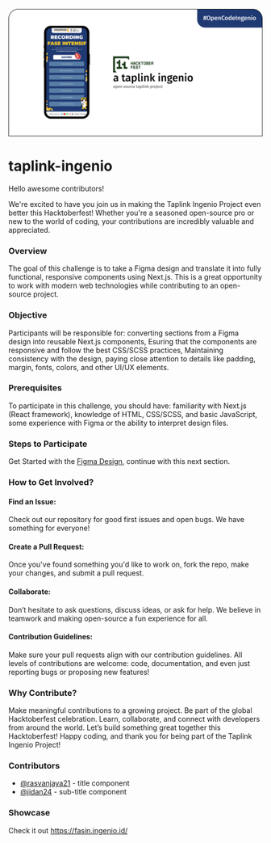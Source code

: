 ![taplink-ingenio](static/assets/header.png)

# taplink-ingenio
Hello awesome contributors!

We're excited to have you join us in making the Taplink Ingenio Project even better this Hacktoberfest! Whether you're a seasoned open-source pro or new to the world of coding, your contributions are incredibly valuable and appreciated.

### Overview
The goal of this challenge is to take a Figma design and translate it into fully functional, responsive components using Next.js. This is a great opportunity to work with modern web technologies while contributing to an open-source project.

### Objective
Participants will be responsible for: converting sections from a Figma design into reusable Next.js components, Esuring that the components are responsive and follow the best CSS/SCSS practices, Maintaining consistency with the design, paying close attention to details like padding, margin, fonts, colors, and other UI/UX elements.

### Prerequisites
To participate in this challenge, you should have: familiarity with Next.js (React framework), knowledge of HTML, CSS/SCSS, and basic JavaScript, some experience with Figma or the ability to interpret design files.

### Steps to Participate
Get Started with the [Figma Design](https://www.figma.com/design/n8z3TSyGk9qiGt8Rr6wDCh/fasiningenio-nextjs-frontend-taplink?node-id=0-1&t=y43DKBlJuLlwsxwR-1), continue with this next section.

### How to Get Involved?

#### Find an Issue:
Check out our repository for good first issues and open bugs. We have something for everyone!

#### Create a Pull Request:
Once you've found something you'd like to work on, fork the repo, make your changes, and submit a pull request.

#### Collaborate:
Don’t hesitate to ask questions, discuss ideas, or ask for help. We believe in teamwork and making open-source a fun experience for all.

#### Contribution Guidelines:
Make sure your pull requests align with our contribution guidelines.
All levels of contributions are welcome: code, documentation, and even just reporting bugs or proposing new features!

### Why Contribute?
Make meaningful contributions to a growing project.
Be part of the global Hacktoberfest celebration.
Learn, collaborate, and connect with developers from around the world.
Let’s build something great together this Hacktoberfest! Happy coding, and thank you for being part of the Taplink Ingenio Project!

### Contributors
- [@rasvanjaya21](https://github.com/ingenio-indonesia/taplink-ingenio/pull/2) - title component
- [@jidan24](https://github.com/ingenio-indonesia/taplink-ingenio/pull/4) - sub-title component

### Showcase
Check it out https://fasin.ingenio.id/